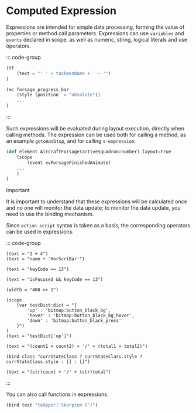 # Computed Expression

Expressions are intended for simple data processing, forming the value of properties or method call parameters. Expressions can use `variables` and `events` declared in scope, as well as numeric, string, logical literals and use operators.

::: code-group
```python [Example 1]
(tf
    (text = "' ' + tankmanName + ' — '")
)
```

```python [Example 2]
(mc forsage_progress_bar
	(style (position  = "absolute"))
	...
)
```
:::

Such expressions will be evaluated during layout execution, directly when calling methods. The expression can be used both for calling a method, as an example `gotoAndStop`, and for calling `s-expression`:

```python
(def element AircraftForsage(activeSquadron:number) layout=true
	(scope
		(event evForsageFinishedAnimate)
	...
    )
)
```

> [!IMPORTANT]
> It is important to understand that these expressions will be calculated once and no one will monitor the data update; to monitor the data update, you need to use the binding mechanism.

Since `action script` syntax is taken as a basis, the corresponding operators can be used in expressions.

::: code-group
```[+, -, /, *, %]
(text = "2 + 4")
(text = "name + 'HorScrlBar'")
```

```[==, >, <, >=, <=, !=]
(text = "keyCode == 13")
```

```[&&, !, ||, &, ~, |]
(text = "isFocused && keyCode == 13")
```

```[>>, <<]
(width = "400 >> 1")
```

```[Dict]
(scope
    (var testDict:dict = "{
        'up' : 'bitmap:button_black_bg',
        'hover' : 'bitmap:button_black_bg_hover',
        'down' : 'bitmap:button_black_press'
    }")
)
(text = "testDict['up']")
```

```[num/num]
(text = "(count1 + count2) + '/' + (total1 + total2)")
```

```[?, :]
(bind class "currStateClass ? currStateClass.style ? currStateClass.style : [] : []")
```

```[str/str]
(text = "(str)count + '/' + (str)total")
```
:::

You can also call functions in expressions.

```python
(bind text "toUpper('Skorpion G')")
```
